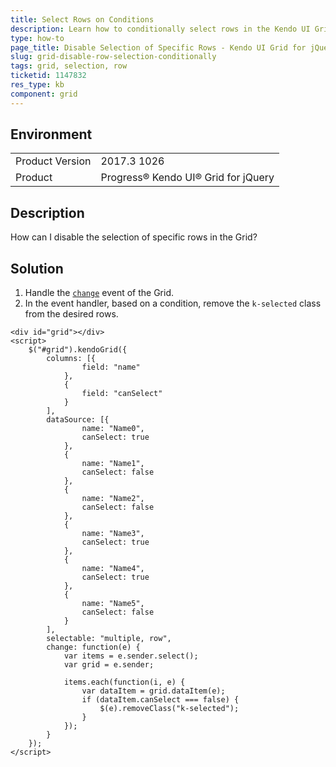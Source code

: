 ```yaml
---
title: Select Rows on Conditions
description: Learn how to conditionally select rows in the Kendo UI Grid.
type: how-to
page_title: Disable Selection of Specific Rows - Kendo UI Grid for jQuery
slug: grid-disable-row-selection-conditionally
tags: grid, selection, row
ticketid: 1147832
res_type: kb
component: grid
---
```


## Environment

<table>
	<tr>
		<td>Product Version</td>
		<td>2017.3 1026</td>
	</tr>
	<tr>
		<td>Product</td>
		<td>Progress® Kendo UI® Grid for jQuery</td> 
	</tr>
</table>


## Description

How can I disable the selection of specific rows in the Grid?

## Solution

1. Handle the [`change`](https://docs.telerik.com/kendo-ui/api/javascript/ui/grid/events/change) event of the Grid.
1. In the event handler, based on a condition, remove the `k-selected` class from the desired rows.

```dojo
<div id="grid"></div>
<script>
    $("#grid").kendoGrid({
        columns: [{
                field: "name"
            },
            {
                field: "canSelect"
            }
        ],
        dataSource: [{
                name: "Name0",
                canSelect: true
            },
            {
                name: "Name1",
                canSelect: false
            },
            {
                name: "Name2",
                canSelect: false
            },
            {
                name: "Name3",
                canSelect: true
            },
            {
                name: "Name4",
                canSelect: true
            },
            {
                name: "Name5",
                canSelect: false
            }
        ],
        selectable: "multiple, row",
        change: function(e) {
            var items = e.sender.select();
            var grid = e.sender;

            items.each(function(i, e) {
                var dataItem = grid.dataItem(e);
                if (dataItem.canSelect === false) {
                    $(e).removeClass("k-selected");
                }
            });
        }
    });
</script>
```
